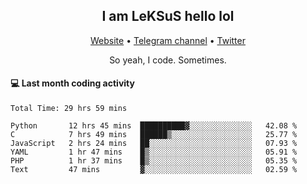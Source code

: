 <h2 align="center">I am LeKSuS hello lol</h2>
<div align="center">
  <a href="https://leksus.net">Website</a> •
  <a href="https://t.me/leksus_was_here">Telegram channel</a> •
  <a href="https://twitter.com/___LeKSuS___">Twitter</a>
</div>
<p align="center">So yeah, I code. Sometimes.</p>

#### :computer: Last month coding activity
<!--START_SECTION:waka-->

```text
Total Time: 29 hrs 59 mins

Python       12 hrs 45 mins  ██████████▓░░░░░░░░░░░░░░   42.08 %
C            7 hrs 49 mins   ██████▒░░░░░░░░░░░░░░░░░░   25.77 %
JavaScript   2 hrs 24 mins   ██░░░░░░░░░░░░░░░░░░░░░░░   07.93 %
YAML         1 hr 47 mins    █▒░░░░░░░░░░░░░░░░░░░░░░░   05.91 %
PHP          1 hr 37 mins    █▒░░░░░░░░░░░░░░░░░░░░░░░   05.35 %
Text         47 mins         ▓░░░░░░░░░░░░░░░░░░░░░░░░   02.59 %
```

<!--END_SECTION:waka-->

<!-- flag{4_l0t_0f_1nter35t1ng_th1ng5_4r3_1n_publ1c_d0m41n} -->
